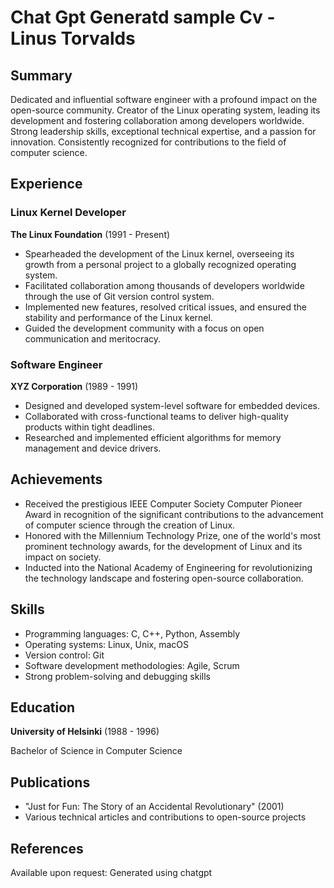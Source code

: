 # Chat Gpt Generatd sample Cv - Linus Torvalds

## Summary

Dedicated and influential software engineer with a profound impact on the open-source community. Creator of the Linux operating system, leading its development and fostering collaboration among developers worldwide. Strong leadership skills, exceptional technical expertise, and a passion for innovation. Consistently recognized for contributions to the field of computer science.

## Experience

### Linux Kernel Developer
**The Linux Foundation** (1991 - Present)

- Spearheaded the development of the Linux kernel, overseeing its growth from a personal project to a globally recognized operating system.
- Facilitated collaboration among thousands of developers worldwide through the use of Git version control system.
- Implemented new features, resolved critical issues, and ensured the stability and performance of the Linux kernel.
- Guided the development community with a focus on open communication and meritocracy.

### Software Engineer
**XYZ Corporation** (1989 - 1991)

- Designed and developed system-level software for embedded devices.
- Collaborated with cross-functional teams to deliver high-quality products within tight deadlines.
- Researched and implemented efficient algorithms for memory management and device drivers.

## Achievements

- Received the prestigious IEEE Computer Society Computer Pioneer Award in recognition of the significant contributions to the advancement of computer science through the creation of Linux.
- Honored with the Millennium Technology Prize, one of the world's most prominent technology awards, for the development of Linux and its impact on society.
- Inducted into the National Academy of Engineering for revolutionizing the technology landscape and fostering open-source collaboration.

## Skills

- Programming languages: C, C++, Python, Assembly
- Operating systems: Linux, Unix, macOS
- Version control: Git
- Software development methodologies: Agile, Scrum
- Strong problem-solving and debugging skills

## Education

**University of Helsinki** (1988 - 1996)

Bachelor of Science in Computer Science

## Publications

- "Just for Fun: The Story of an Accidental Revolutionary" (2001)
- Various technical articles and contributions to open-source projects

## References

Available upon request: Generated using chatgpt
